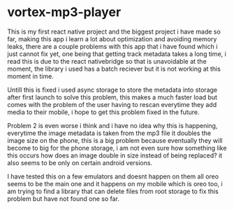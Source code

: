 # vortex-mp3-player


  This is my first react native project and the biggest project i have made so far, 
  making this app i learn a lot about optimization and avoiding memory leaks, there are a couple problems with this app
  that i have found which i just cannot fix yet, one being that getting track metadata takes a long time, i read this is due to the react   nativebridge so that is unavoidable at the moment, the library i used has a batch reciever but it is not working at this moment in time.
            
            
  Untill this is fixed i used async storage to store the metadata into storage after first launch to solve this problem,
  this makes a much faster load but comes with the problem of the user having to rescan everytime they add media to their mobile, i
   hope to get this problem fixed in the future.
             
   Problem 2 is even worse i think and i have no idea why this is happening, everytime the image metadata is taken from the mp3 file
   it doubles the image size on the phone, this is a big problem because eventually they will become to big for the phone storage,
   i am not even sure how something like this occurs how does an image double in size instead of being replaced? 
   it also seems to be only on certain android versions.
   
   I have tested this on a few emulators and doesnt happen on them all oreo seems to be the main 
   one and it happens on my mobile which is oreo too, 
   i am trying to find a library that can delete files from root storage to fix this problem but have not found one so far.
